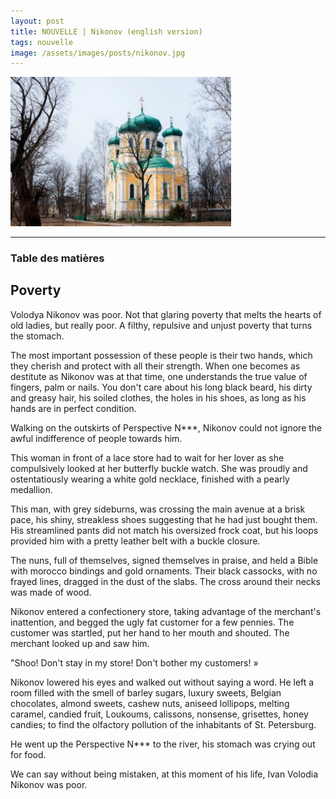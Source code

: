 ```yaml
---
layout: post
title: NOUVELLE | Nikonov (english version)
tags: nouvelle
image: /assets/images/posts/nikonov.jpg
---
```


<img src="/assets/images/posts/nikonov.jpg" width="70%" class="center">

---

### Table des matières

<h2>Poverty</h2>

Volodya Nikonov was poor. Not that glaring poverty that melts the hearts of old ladies, but really poor. A filthy, repulsive and unjust poverty that turns the stomach.

The most important possession of these people is their two hands, which they cherish and protect with all their strength. When one becomes as destitute as Nikonov was at that time, one understands the true value of fingers, palm or nails. You don't care about his long black beard, his dirty and greasy hair, his soiled clothes, the holes in his shoes, as long as his hands are in perfect condition.

Walking on the outskirts of Perspective N***, Nikonov could not ignore the awful indifference of people towards him.

This woman in front of a lace store had to wait for her lover as she compulsively looked at her butterfly buckle watch. She was proudly and ostentatiously wearing a white gold necklace, finished with a pearly medallion.

This man, with grey sideburns, was crossing the main avenue at a brisk pace, his shiny, streakless shoes suggesting that he had just bought them. His streamlined pants did not match his oversized frock coat, but his loops provided him with a pretty leather belt with a buckle closure.

The nuns, full of themselves, signed themselves in praise, and held a Bible with morocco bindings and gold ornaments. Their black cassocks, with no frayed lines, dragged in the dust of the slabs. The cross around their necks was made of wood.

Nikonov entered a confectionery store, taking advantage of the merchant's inattention, and begged the ugly fat customer for a few pennies. The customer was startled, put her hand to her mouth and shouted. The merchant looked up and saw him.

"Shoo! Don't stay in my store! Don't bother my customers! »

Nikonov lowered his eyes and walked out without saying a word. He left a room filled with the smell of barley sugars, luxury sweets, Belgian chocolates, almond sweets, cashew nuts, aniseed lollipops, melting caramel, candied fruit, Loukoums, calissons, nonsense, grisettes, honey candies; to find the olfactory pollution of the inhabitants of St. Petersburg.

He went up the Perspective N*** to the river, his stomach was crying out for food.

We can say without being mistaken, at this moment of his life, Ivan Volodia Nikonov was poor.
